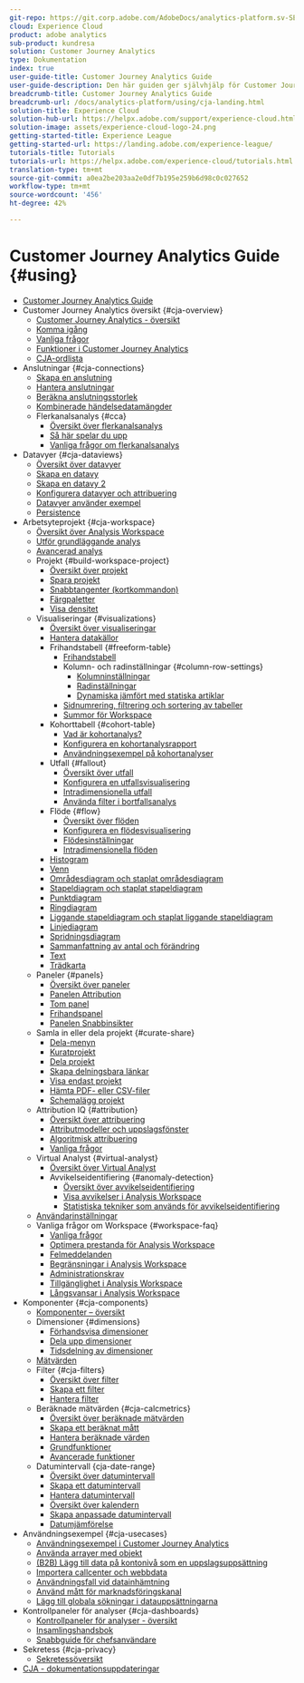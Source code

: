 ```yaml
---
git-repo: https://git.corp.adobe.com/AdobeDocs/analytics-platform.sv-SE
cloud: Experience Cloud
product: adobe analytics
sub-product: kundresa
solution: Customer Journey Analytics
type: Dokumentation
index: true
user-guide-title: Customer Journey Analytics Guide
user-guide-description: Den här guiden ger självhjälp för Customer Journey Analytics, nästa generations Adobe-lösning för flerkanalsanalys, baserad på Adobe Experience Platform.
breadcrumb-title: Customer Journey Analytics Guide
breadcrumb-url: /docs/analytics-platform/using/cja-landing.html
solution-title: Experience Cloud
solution-hub-url: https://helpx.adobe.com/support/experience-cloud.html
solution-image: assets/experience-cloud-logo-24.png
getting-started-title: Experience League
getting-started-url: https://landing.adobe.com/experience-league/
tutorials-title: Tutorials
tutorials-url: https://helpx.adobe.com/experience-cloud/tutorials.html
translation-type: tm+mt
source-git-commit: a0ea2be203aa2e0df7b195e259b6d98c0c027652
workflow-type: tm+mt
source-wordcount: '456'
ht-degree: 42%

---
```



# Customer Journey Analytics Guide {#using}

+ [Customer Journey Analytics Guide](getting-started/cja-landing.md)
+ Customer Journey Analytics översikt {#cja-overview}
   + [Customer Journey Analytics - översikt](getting-started/cja-overview.md)
   + [Komma igång](getting-started/cja-getting-started.md)
   + [Vanliga frågor](getting-started/cja-faq.md)
   + [Funktioner i Customer Journey Analytics](getting-started/cja-aa.md)
   + [CJA-ordlista](getting-started/cja-glossary.md)
+ Anslutningar {#cja-connections}
   + [Skapa en anslutning](connections/create-connection.md)
   + [Hantera anslutningar](connections/manage-connection.md)
   + [Beräkna anslutningsstorlek](connections/estimate-connection-size.md)
   + [Kombinerade händelsedatamängder](connections/combined-dataset.md)
   + Flerkanalsanalys {#cca}
      + [Översikt över flerkanalsanalys](connections/cca/overview.md)
      + [Så här spelar du upp](connections/cca/replay.md)
      + [Vanliga frågor om flerkanalsanalys](connections/cca/faq.md)
+ Datavyer {#cja-dataviews}
   + [Översikt över datavyer](data-views/data-views.md)
   + [Skapa en datavy](data-views/create-dataview.md)
   + [Skapa en datavy 2](data-views/create-dataview2.md)
   + [Konfigurera datavyer och attribuering](data-views/configure-dataviews.md)
   + [Datavyer använder exempel](data-views/data-views-usecases.md)
   + [Persistence](data-views/persistence.md)
+ Arbetsyteprojekt {#cja-workspace}
   + [Översikt över Analysis Workspace](analysis-workspace/home.md)
   + [Utför grundläggande analys](analysis-workspace/perform-basic-analysis.md)
   + [Avancerad analys](analysis-workspace/perform-adv-analysis.md)
   + Projekt {#build-workspace-project}
      + [Översikt över projekt](analysis-workspace/build-workspace-project/freeform-overview.md)
      + [Spara projekt](analysis-workspace/build-workspace-project/save-projects.md)
      + [Snabbtangenter (kortkommandon)](analysis-workspace/build-workspace-project/fa-shortcut-keys.md)
      + [Färgpaletter](analysis-workspace/build-workspace-project/color-palettes.md)
      + [Visa densitet](analysis-workspace/build-workspace-project/view-density.md)
   + Visualiseringar {#visualizations}
      + [Översikt över visualiseringar](analysis-workspace/visualizations/freeform-analysis-visualizations.md)
      + [Hantera datakällor](analysis-workspace/visualizations/t-sync-visualization.md)
      + Frihandstabell {#freeform-table}
         + [Frihandstabell](analysis-workspace/visualizations/freeform-table/freeform-table.md)
         + Kolumn- och radinställningar {#column-row-settings}
            + [Kolumninställningar](analysis-workspace/visualizations/freeform-table/column-row-settings/column-settings.md)
            + [Radinställningar](analysis-workspace/visualizations/freeform-table/column-row-settings/table-settings.md)
            + [Dynamiska jämfört med statiska artiklar](analysis-workspace/visualizations/freeform-table/column-row-settings/manual-vs-dynamic-rows.md)
         + [Sidnumrering, filtrering och sortering av tabeller](analysis-workspace/visualizations/freeform-table/pagination-filtering-sorting.md)
         + [Summor för Workspace](analysis-workspace/visualizations/freeform-table/workspace-totals.md)
      + Kohorttabell {#cohort-table}
         + [Vad är kohortanalys?](analysis-workspace/visualizations/cohort-table/cohort-analysis.md)
         + [Konfigurera en kohortanalysrapport](analysis-workspace/visualizations/cohort-table/t-cohort.md)
         + [Användningsexempel på kohortanalyser](analysis-workspace/visualizations/cohort-table/cohort-use-cases.md)
      + Utfall {#fallout}
         + [Översikt över utfall](analysis-workspace/visualizations/fallout/fallout-flow.md)
         + [Konfigurera en utfallsvisualisering](analysis-workspace/visualizations/fallout/configuring-fallout.md)
         + [Intradimensionella utfall](analysis-workspace/visualizations/fallout/configuring-interdimensional-fallout.md)
         + [Använda filter i bortfallsanalys](analysis-workspace/visualizations/fallout/compare-segments-fallout.md)
      + Flöde {#flow}
         + [Översikt över flöden](analysis-workspace/visualizations/c-flow/flow.md)
         + [Konfigurera en flödesvisualisering](analysis-workspace/visualizations/c-flow/creating-flow-report.md)
         + [Flödesinställningar](analysis-workspace/visualizations/c-flow/flow-settings.md)
         + [Intradimensionella flöden](analysis-workspace/visualizations/c-flow/multi-dimensional-flow.md)
      + [Histogram](analysis-workspace/visualizations/histogram.md)
      + [Venn](analysis-workspace/visualizations/venn.md)
      + [Områdesdiagram och staplat områdesdiagram](analysis-workspace/visualizations/area.md)
      + [Stapeldiagram och staplat stapeldiagram](analysis-workspace/visualizations/bar.md)
      + [Punktdiagram](analysis-workspace/visualizations/bullet-graph.md)
      + [Ringdiagram](analysis-workspace/visualizations/donut.md)
      + [Liggande stapeldiagram och staplat liggande stapeldiagram](analysis-workspace/visualizations/horizontal-bar.md)
      + [Linjediagram](analysis-workspace/visualizations/line.md)
      + [Spridningsdiagram](analysis-workspace/visualizations/scatterplot.md)
      + [Sammanfattning av antal och förändring](analysis-workspace/visualizations/summary-number-change.md)
      + [Text](analysis-workspace/visualizations/text.md)
      + [Trädkarta](analysis-workspace/visualizations/treemap.md)
   + Paneler {#panels}
      + [Översikt över paneler](analysis-workspace/c-panels/panels.md)
      + [Panelen Attribution](analysis-workspace/c-panels/attribution.md)
      + [Tom panel](analysis-workspace/c-panels/blank-panel.md)
      + [Frihandspanel](analysis-workspace/c-panels/freeform-panel.md)
      + [Panelen Snabbinsikter](analysis-workspace/c-panels/quickinsight.md)
   + Samla in eller dela projekt {#curate-share}
      + [Dela-menyn](analysis-workspace/curate-share/send-schedule-files.md)
      + [Kuratprojekt](analysis-workspace/curate-share/curate.md)
      + [Dela projekt](analysis-workspace/curate-share/share-projects.md)
      + [Skapa delningsbara länkar](analysis-workspace/curate-share/shareable-links.md)
      + [Visa endast  projekt](analysis-workspace/curate-share/view-only-projects.md)
      + [Hämta PDF- eller CSV-filer](analysis-workspace/curate-share/download-send.md)
      + [Schemalägg projekt](analysis-workspace/curate-share/t-schedule-report.md)
   + Attribution IQ {#attribution}
      + [Översikt över attribuering](analysis-workspace/attribution/overview.md)
      + [Attributmodeller och uppslagsfönster](analysis-workspace/attribution/models.md)
      + [Algoritmisk attribuering](analysis-workspace/attribution/algorithmic.md)
      + [Vanliga frågor](analysis-workspace/attribution/faq.md)
   + Virtual Analyst {#virtual-analyst}
      + [Översikt över Virtual Analyst](analysis-workspace/virtual-analyst/overview.md)
      + Avvikelseidentifiering {#anomaly-detection}
         + [Översikt över avvikelseidentifiering](analysis-workspace/virtual-analyst/c-anomaly-detection/anomaly-detection.md)
         + [Visa avvikelser i Analysis Workspace](analysis-workspace/virtual-analyst/c-anomaly-detection/view-anomalies.md)
         + [Statistiska tekniker som används för avvikelseidentifiering](analysis-workspace/virtual-analyst/c-anomaly-detection/statistics-anomaly-detection.md)
   + [Användarinställningar](analysis-workspace/user-preferences.md)
   + Vanliga frågor om Workspace {#workspace-faq}
      + [Vanliga frågor](analysis-workspace/workspace-faq/faq.md)
      + [Optimera prestanda för Analysis Workspace](analysis-workspace/workspace-faq/optimizing-performance.md)
      + [Felmeddelanden](analysis-workspace/workspace-faq/error-messages.md)
      + [Begränsningar i Analysis Workspace](analysis-workspace/workspace-faq/aw-limitations.md)
      + [Administrationskrav](analysis-workspace/workspace-faq/frequently-asked-questions-analysis-workspace.md)
      + [Tillgänglighet i Analysis Workspace](analysis-workspace/workspace-faq/aw-accessibility.md)
      + [Långsvansar i Analysis Workspace](analysis-workspace/workspace-faq/long-tail.md)
+ Komponenter {#cja-components}
   + [Komponenter – översikt](components/overview.md)
   + Dimensioner {#dimensions}
      + [Förhandsvisa dimensioner](components/dimensions/view-dimensions.md)
      + [Dela upp dimensioner](components/dimensions/t-breakdown-fa.md)
      + [Tidsdelning av dimensioner](components/dimensions/time-parting-dimensions.md)
   + [Mätvärden](components/apply-create-metrics.md)
   + Filter {#cja-filters}
      + [Översikt över filter](components/filters/filters-overview.md)
      + [Skapa ett filter](components/filters/create-filters.md)
      + [Hantera filter](components/filters/manage-filters.md)
   + Beräknade mätvärden {#cja-calcmetrics}
      + [Översikt över beräknade mätvärden](components/calc-metrics/calc-metr-overview.md)
      + [Skapa ett beräknat mått](components/calc-metrics/create.md)
      + [Hantera beräknade värden](components/calc-metrics/manage.md)
      + [Grundfunktioner](components/calc-metrics/cm-functions.md)
      + [Avancerade funktioner](components/calc-metrics/cm-adv-functions.md)
   + Datumintervall {cja-date-range}
      + [Översikt över datumintervall](components/date-ranges/overview.md)
      + [Skapa ett datumintervall](components/date-ranges/create.md)
      + [Hantera datumintervall](components/date-ranges/manage.md)
      + [Översikt över kalendern](components/date-ranges/calendar.md)
      + [Skapa anpassade datumintervall](components/date-ranges/custom-date-ranges.md)
      + [Datumjämförelse](components/date-ranges/time-comparison.md)
+ Användningsexempel {#cja-usecases}
   + [Användningsexempel i Customer Journey Analytics](use-cases/cja-usecases.md)
   + [Använda arrayer med objekt](use-cases/object-arrays.md)
   + [(B2B) Lägg till data på kontonivå som en uppslagsuppsättning](use-cases/b2b.md)
   + [Importera callcenter och webbdata](use-cases/call-center.md)
   + [Användningsfall vid datainhämtning](use-cases/data-ingestion.md)
   + [Använd mått för marknadsföringskanal](use-cases/marketing-channels.md)
   + [Lägg till globala sökningar i datauppsättningarna](use-cases/global-lookups.md)
+ Kontrollpaneler för analyser {#cja-dashboards}
   + [Kontrollpaneler för analyser - översikt](mobile-app/home.md)
   + [Insamlingshandsbok](mobile-app/curator.md)
   + [Snabbguide för chefsanvändare](mobile-app/executive.md)
+ Sekretess {#cja-privacy}
   + [Sekretessöversikt](privacy/privacy-overview.md)
+ [CJA - dokumentationsuppdateringar](doc-changes.md)
